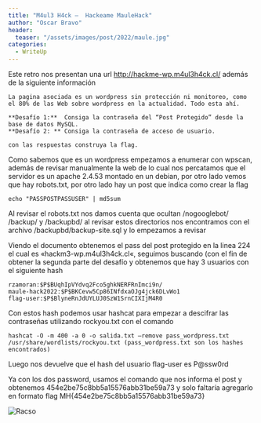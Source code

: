 ```yaml
---
title: "M4ul3 H4ck –  Hackeame MauleHack"
author: "Oscar Bravo"
header: 
  teaser: "/assets/images/post/2022/maule.jpg"
categories:
  - WriteUp
---
```





Este retro nos presentan una url http://hackme-wp.m4ul3h4ck.cl/ además de la siguiente información

	La pagina asociada es un wordpress sin protección ni monitoreo, como el 80% de las Web sobre wordpress en la actualidad. Todo esta ahí.

	**Desafío 1:**  Consiga la contraseña del “Post Protegido” desde la base de datos MySQL. 
	**Desafío 2: ** Consiga la contraseña de acceso de usuario.
	
	con las respuestas construya la flag. 

Como sabemos que es un wordpress empezamos a enumerar con wpscan, además de revisar manualmente la web de lo cual nos percatamos que el servidor es un apache 2.4.53 montado en un debian, por otro lado vemos que hay robots.txt, por otro lado hay un post que indica como crear la flag

	echo "PASSPOSTPASSUSER" | md5sum

Al revisar el robots.txt nos damos cuenta que ocultan /nogooglebot/ /backup/ y /backupbd/ al revisar estos directorios nos encontramos con el archivo /backupbd/backup-site.sql y lo empezamos a revisar

Viendo el documento obtenemos el pass del post protegido en la linea 224 el cual es «hackm3-wp.m4ul3h4ck.cl«, seguimos buscando (con el fin de obtener la segunda parte del desafío y obtenemos que hay 3 usuarios con el siguiente hash

	rzamoran:$P$BUqhIpVYdvq2Fco5ghkNERFRnImci9n/
	maule-hack2022:$P$BKCevw5Cp86INfdxaOJg4jck6DLvWo1
	flag-user:$P$BlyneRnJdUYLUJ0SzW1SrnCIXIjM4R0

Con estos hash podemos usar hashcat para empezar a descifrar las contraseñas utilizando rockyou.txt con el comando

	hashcat -O -m 400 -a 0 -o salida.txt –remove pass_wordpress.txt /usr/share/wordlists/rockyou.txt (pass_wordpress.txt son los hashes encontrados)

Luego nos devuelve que el hash del usuario flag-user es P@ssw0rd

Ya con los dos password, usamos el comando que nos informa el post y obtenemos 454e2be75c8bb5a15576abb31be59a73 y solo faltaría agregarlo en formato flag MH{454e2be75c8bb5a15576abb31be59a73}


![Racso](https://www.hackthebox.com/badge/image/159593)